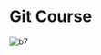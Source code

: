 # Git Course
![b7](https://user-images.githubusercontent.com/101585161/182907722-cdc17f12-8b1e-4556-a715-a17169309ad9.PNG)
